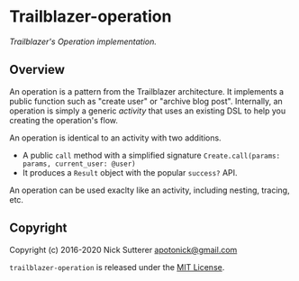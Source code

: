 # Trailblazer-operation

_Trailblazer's Operation implementation._

## Overview

An operation is a pattern from the Trailblazer architecture. It implements a public function such as "create user" or "archive blog post". Internally, an operation is simply a generic _activity_ that uses an existing DSL to help you creating the operation's flow.

An operation is identical to an activity with two additions.

* A public `call` method with a simplified signature `Create.call(params: params, current_user: @user)`
* It produces a `Result` object with the popular `success?` API.

An operation can be used exaclty like an activity, including nesting, tracing, etc.

## Copyright

Copyright (c) 2016-2020 Nick Sutterer <apotonick@gmail.com>

`trailblazer-operation` is released under the [MIT License](http://www.opensource.org/licenses/MIT).
